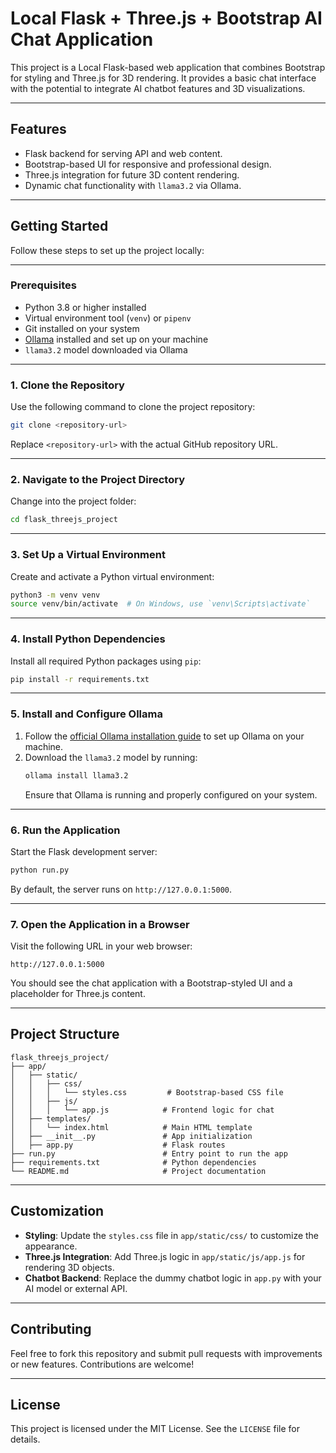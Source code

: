 
# Local Flask + Three.js + Bootstrap AI Chat Application

This project is a Local Flask-based web application that combines Bootstrap for styling and Three.js for 3D rendering. It provides a basic chat interface with the potential to integrate AI chatbot features and 3D visualizations.

---

## **Features**
- Flask backend for serving API and web content.
- Bootstrap-based UI for responsive and professional design.
- Three.js integration for future 3D content rendering.
- Dynamic chat functionality with `llama3.2` via Ollama.

---

## **Getting Started**

Follow these steps to set up the project locally:

---

### **Prerequisites**
- Python 3.8 or higher installed
- Virtual environment tool (`venv`) or `pipenv`
- Git installed on your system
- [Ollama](https://github.com/ollama/ollama) installed and set up on your machine
- `llama3.2` model downloaded via Ollama

---

### **1. Clone the Repository**
Use the following command to clone the project repository:

```bash
git clone <repository-url>
```

Replace `<repository-url>` with the actual GitHub repository URL.

---

### **2. Navigate to the Project Directory**
Change into the project folder:

```bash
cd flask_threejs_project
```

---

### **3. Set Up a Virtual Environment**
Create and activate a Python virtual environment:

```bash
python3 -m venv venv
source venv/bin/activate  # On Windows, use `venv\Scripts\activate`
```

---

### **4. Install Python Dependencies**
Install all required Python packages using `pip`:

```bash
pip install -r requirements.txt
```

---

### **5. Install and Configure Ollama**
1. Follow the [official Ollama installation guide](https://github.com/ollama/ollama) to set up Ollama on your machine.
2. Download the `llama3.2` model by running:
   ```bash
   ollama install llama3.2
   ```
   Ensure that Ollama is running and properly configured on your system.

---

### **6. Run the Application**
Start the Flask development server:

```bash
python run.py
```

By default, the server runs on `http://127.0.0.1:5000`.

---

### **7. Open the Application in a Browser**
Visit the following URL in your web browser:

```
http://127.0.0.1:5000
```

You should see the chat application with a Bootstrap-styled UI and a placeholder for Three.js content.

---

## **Project Structure**
```
flask_threejs_project/
├── app/
│   ├── static/
│   │   ├── css/
│   │   │   └── styles.css         # Bootstrap-based CSS file
│   │   ├── js/
│   │   │   └── app.js            # Frontend logic for chat
│   ├── templates/
│   │   └── index.html            # Main HTML template
│   ├── __init__.py               # App initialization
│   ├── app.py                    # Flask routes
├── run.py                        # Entry point to run the app
├── requirements.txt              # Python dependencies
└── README.md                     # Project documentation
```

---

## **Customization**
- **Styling**: Update the `styles.css` file in `app/static/css/` to customize the appearance.
- **Three.js Integration**: Add Three.js logic in `app/static/js/app.js` for rendering 3D objects.
- **Chatbot Backend**: Replace the dummy chatbot logic in `app.py` with your AI model or external API.

---

## **Contributing**
Feel free to fork this repository and submit pull requests with improvements or new features. Contributions are welcome!

---

## **License**
This project is licensed under the MIT License. See the `LICENSE` file for details.
